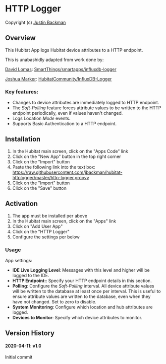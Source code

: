 # HTTP Logger

Copyright (c) [Justin Backman](https://github.com/jbackman)

## Overview

This Hubitat App logs Hubitat device attributes to a HTTP endpoint.

This is unabashidly adapted from work done by:

[David Lomas](https://github.com/codersaur): [SmartThings/smartapps/influxdb-logger](https://github.com/codersaur/SmartThings/blob/master/smartapps/influxdb-logger/)

[Joshua Marker](https://github.com/tooluser): [HubitatCommunity/InfluxDB-Logger](https://github.com/HubitatCommunity/InfluxDB-Logger)

### Key features:
* Changes to device attributes are immediately logged to HTTP endpoint.
* The _Soft-Polling_ feature forces attribute values to be written to the HTTP endpoint periodically, even if values haven't changed.
* Logs Location _Mode_ events.
* Supports Basic Authentication to a HTTP endpoint.

## Installation
1. In the Hubitat main screen, click on the "Apps Code" link 
2. Click on the "New App" button in the top right corner
3. Click on the "Import" button
4. Paste the following link into the text box: https://raw.githubusercontent.com/jbackman/hubitat-httplogger/master/http-logger.groovy
5. Click on the "Import" button
6. Click on the "Save" button

## Activation
1. The app must be installed per above
2. In the Hubitat main screen, click on the "Apps" link
3. Click on "Add User App"
4. Click on the "HTTP Logger"
5. Configure the settings per below

### Usage
App settings:
* **IDE Live Logging Level**: Messages with this level and higher will be logged to the IDE.
* **HTTP Endpoint:**: Specify your HTTP endpoint details in this section.
* **Polling**: Configure the _Soft-Polling_ interval. All device attribute values will be written to the database at least once per interval. This is useful to ensure attribute values are written to the database, even when they have not changed. Set to zero to disable.
* **System Monitoring**: Configure which location and hub attributes are logged.
* **Devices to Monitor**: Specify which device attributes to monitor.

## Version History

#### 2020-04-11: v1.0
Initial commit
